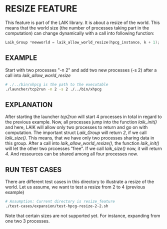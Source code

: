 # RESIZE FEATURE

This feature is part of the LAIK library. It is about a resize of the world. This means that the world size (the number of processes taking part in the computation) can change dynamically with a call into following function:

```C
Laik_Group *newworld = laik_allow_world_resize(hpcg_instance, k + 1);
```

## EXAMPLE

Start with two processes "-n 2" and add two new processes (-s 2) after a call into *laik_allow_world_resize*

```bash
# ./../bin/xhpcg is the path to the executable
./launcher/tcp2run -n 2 -s 2 ./../bin/xhpcg
```

## EXPLANATION

After starting the launcher *tcp2run* will start 4 processes in total in regard to the previous example. Now, all processes jump into the function *laik_init()* and here, LAIK will allow only two processes to return and go on with computation. The important struct *Laik_Group* will return *2*, if we call *laik_size()*. This means, that we have only two processes sharing data in this group.
After a call into *laik_allow_world_resize()*, the function *laik_init()* will let the other two prcoesses "free". If we call *laik_size()* now, it will return *4*. And ressources can be shared among all four processes now.

## RUN TEST CASES

There are different test cases in this directory to illustrate a resize of the world.
Let us assume, we want to test a resize from 2 to 4 (previous example)

```bash
# Assumption: Current directory is resize_feature
./test-cases/expansion/test-hpcg-resize-2-2.sh
```

Note that certain sizes are not supported yet. For instance, expanding from one two 3 processes.
